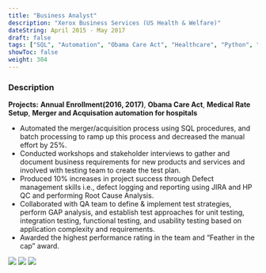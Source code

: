 ```yaml
---
title: "Business Analyst"
description: "Xerox Business Services (US Health & Welfare)"
dateString: April 2015 - May 2017
draft: false
tags: ["SQL", "Automation", "Obama Care Act", "Healthcare", "Python", "Stored Procedure", "MS Excel", "Agile(JIRA)", "Requirement Gathering", "User Acceptance Testing"]
showToc: false
weight: 304
--- 
```


### Description

**Projects:** **Annual Enrollment(2016, 2017)**, **Obama Care Act**, **Medical Rate Setup**, **Merger and Acquisation automation for hospitals**

- Automated the merger/acquisition process using SQL procedures, and batch processing to ramp up this process and decreased the manual effort by 25%.
- Conducted workshops and stakeholder interviews to gather and document business requirements for new products and services and involved with testing team to create the test plan.
- Produced 10% increases in project success through Defect management skills i.e., defect logging and reporting using JIRA and HP QC and performing Root Cause Analysis.
- Collaborated with QA team to define & implement test strategies, perform GAP analysis, and establish test approaches for unit testing, integration testing, functional testing, and usability testing based on application complexity and requirements.
- Awarded the highest performance rating in the team and “Feather in the cap” award.


![](/experience/XeroxBusinessServices/Award-Eagle.png#center)
![](/experience/XeroxBusinessServices/Award-Feather.png#center)
![](/experience/XeroxBusinessServices/img1.jpg#center)
